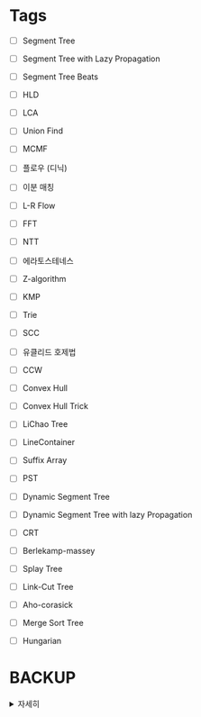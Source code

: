 # Tags

 - [ ] Segment Tree
 - [ ] Segment Tree with Lazy Propagation
 - [ ] Segment Tree Beats
 - [ ] HLD
 - [ ] LCA
 - [ ] Union Find
 - [ ] MCMF
 - [ ] 플로우 (디닉)
 - [ ] 이분 매칭
 - [ ] L-R Flow
 - [ ] FFT
 - [ ] NTT
 - [ ] 에라토스테네스
 - [ ] Z-algorithm
 - [ ] KMP
 - [ ] Trie
 - [ ] SCC
 - [ ] 유클리드 호제법
 - [ ] CCW
 - [ ] Convex Hull
 - [ ] Convex Hull Trick
 - [ ] LiChao Tree
 - [ ] LineContainer
 - [ ] Suffix Array
 - [ ] PST
 - [ ] Dynamic Segment Tree
 - [ ] Dynamic Segment Tree with lazy Propagation
 - [ ] CRT
 - [ ] Berlekamp-massey
 - [ ] Splay Tree
 - [ ] Link-Cut Tree
 - [ ] Aho-corasick
 - [ ] Merge Sort Tree
 - [ ] Hungarian


# BACKUP

<details>
  <summary>자세히</summary>
# 자료구조

- 이름
  - [ ] Stack
  - [ ] Queue
  - [ ] Priority_Queue
  - [ ] Deque
  - [ ] List
  - [ ] Tree
  - [ ] Graph
- 연관 컨테이너
  - [ ] Set
  - [ ] Multiset
  - [ ] Map
  - [ ] Multimap
  - [ ] hash_map
  - [ ] hash_set
  - [ ] unordered_map
  - [ ] unordered_set

# STL
 - [ ] vector
 - [ ] queue
 - [ ] priority_queue
 - [ ] stack
 - [ ] list
 - [ ] map
 - [ ] set
 - [ ] algorithm

# 심화 자료구조
 - [ ] Segment Tree
 - [ ] Fenwick Tree
 - [ ] Segment Tree with Lazy Propagation
 - [ ] Segment Tree Beats
 - [ ] Persisent Segment Tree
 - [ ] Li Chao Tree
 - [ ] Heavy-Light Decomposition
 - [ ] Centroid 
 - [ ] BST
 - [ ] Merge Sort Tree
 - [ ] Splay
 - [ ] Dynamic Segment Tree
 - [ ] 2D Segment Tree
 - [ ] 2D Fenwick Tree
 - [ ] Rope
</details>
